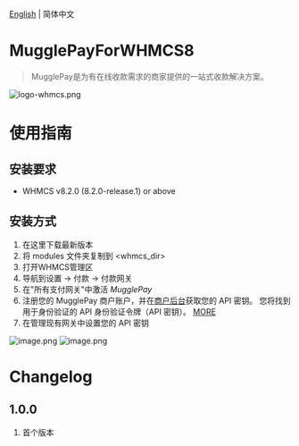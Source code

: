 [English](./readme.md) | 简体中文

# MugglePayForWHMCS8
> MugglePay是为有在线收款需求的商家提供的一站式收款解决方案。

![logo-whmcs.png](https://i.loli.net/2021/07/11/BZxGuml4HwEVpOz.png)

# 使用指南
## 安装要求
* WHMCS v8.2.0 (8.2.0-release.1) or above

## 安装方式
1. 在这里下载最新版本
1. 将 modules 文件夹复制到 <whmcs_dir>
1. 打开WHMCS管理区
1. 导航到设置 -> 付款 -> 付款网关
1. 在"所有支付网关"中激活 *MugglePay*
1. 注册您的 MugglePay 商户账户，并在[商户后台](https://merchants.mugglepay.com/user/register?ref=MP9237F1193789)获取您的 API 密钥。 您将找到用于身份验证的 API 身份验证令牌（API 密钥）。 [MORE](https://merchants.mugglepay.com/user/register?ref=MP9237F1193789)
1. 在管理现有网关中设置您的 API 密钥


![image.png](https://i.loli.net/2021/07/11/J5Z6RXQCib3qSnm.png)
![image.png](https://i.loli.net/2021/07/11/o5E9sTA3pqYVJBM.png)

# Changelog
## 1.0.0 ##
1. 首个版本